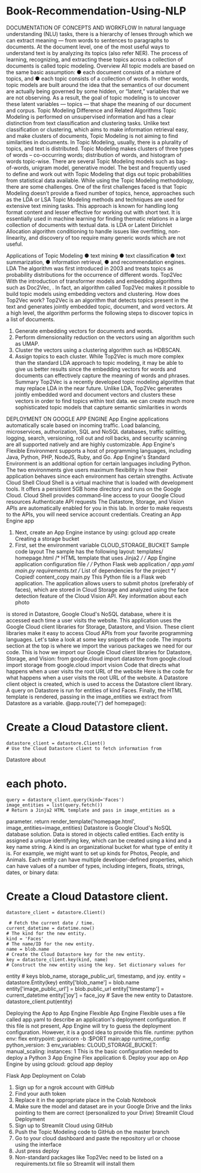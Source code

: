 # Book-Recommendation-Using-NLP

DOCUMENTATION OF CONCEPTS AND WORKFLOW
In natural language understanding (NLU) tasks, there is a hierarchy of lenses through which we can extract meaning — from words to sentences to paragraphs to documents. At the document level, one of the most useful ways to understand text is by analyzing its topics (also refer NER). The process of learning, recognizing, and extracting these topics across a collection of documents is called topic modeling.
Overview
All topic models are based on the same basic assumption:
● each document consists of a mixture of topics, and
● each topic consists of a collection of words.
In other words, topic models are built around the idea that the semantics of our document are actually being governed by some hidden, or “latent,” variables that we are not observing. As a result, the goal of topic modeling is to uncover these latent variables — topics — that shape the meaning of our document and corpus.
Topic Modeling Difference and Related Algorithms
Topic Modeling is performed on unsupervised information and has a clear distinction from text classification and clustering tasks. Unlike text classification or clustering, which aims to make information retrieval easy, and make clusters of documents, Topic Modeling is not aiming to find similarities in documents. In Topic Modeling, usually, there is a plurality of topics, and text is distributed.
Topic Modeling makes clusters of three types of words – co-occurring words; distribution of words, and histogram of words topic-wise. There are several Topic Modeling models such as bag-of-words, unigram model, generative model.
The best and frequently used   to define and work out with Topic Modeling that digs out topic probabilities from statistical
data available. While using the Topic Modeling methodology, there are some challenges. One of the first challenges faced is that Topic Modeling doesn’t provide a fixed number of topics, hence, approaches such as the LDA or LSA
Topic Modeling methods and techniques are used for extensive text mining tasks. This approach is known for handling long format content and lesser effective for working out with short text. It is essentially used in machine learning for finding thematic relations in a large collection of documents with textual data.
 is LDA or Latent Dirichlet Allocation
algorithm
 conditioning to handle issues like overfitting, non-linearity, and discovery of too
require
  many generic words which are not useful.
 
 Applications of Topic Modeling
● text mining
● text classification
● text summarization,
● information retrieval,
● and recommendation engines.
LDA
The algorithm was first introduced in 2003 and treats topics as probability distributions for the occurrence of different words.
Top2Vec
With the introduction of transformer models and embedding algorithms such as Doc2Vec,
. In fact, an algorithm called Top2Vec makes it possible to build topic models using embedding vectors and clustering.
How does Top2Vec work?
Top2Vec is an algorithm that detects topics present in the text and generates jointly embedded topic, document, and word vectors. At a high level, the algorithm performs the following steps to discover topics in a list of documents.
1. Generate embedding vectors for documents and words.
2. Perform dimensionality reduction on the vectors using an
algorithm such as UMAP.
3. Cluster the vectors using a clustering algorithm such as
HDBSCAN.
4. Assign topics to each cluster.
While Top2Vec is much more complex than the standard LDA approach to topic modeling, it may be able to give us better results since the embedding vectors for words and documents can effectively capture the meaning of words and phrases.
Summary
Top2Vec is a recently developed topic modeling algorithm that may replace LDA in the near future. Unlike LDA, Top2Vec generates jointly embedded word and document vectors and clusters these vectors in order to find topics within text data.
we can create much more sophisticated topic models that capture semantic
 similarities in words
   
 DEPLOYMENT ON GOOGLE APP ENGINE
App Engine applications automatically scale based on incoming traffic. Load balancing, microservices, authorization, SQL and NoSQL databases, traffic splitting, logging, search, versioning, roll out and roll backs, and security scanning are all supported natively and are highly customizable.
App Engine's Flexible Environment supports a host of programming languages, including Java, Python, PHP, NodeJS, Ruby, and Go. App Engine's Standard Environment is an additional option for certain languages including Python. The two environments give users maximum flexibility in how their application behaves since each environment has certain strengths.
Activate Cloud Shell
Cloud Shell is a virtual machine that is loaded with development tools. It offers a persistent 5GB home directory and runs on the Google Cloud. Cloud Shell provides command-line access to your Google Cloud resources
Authenticate API requests
The Datastore, Storage, and Vision APIs are automatically enabled for you in this lab. In order to make requests to the APIs, you will need service account credentials.
Creating an App Engine app

 1. Next, create an App Engine instance by using:
gcloud app create
Creating a storage bucket
1. First, set the environment variable CLOUD_STORAGE_BUCKET
Sample code layout
The sample has the following layout:
templates/
  homepage.html
/* HTML template that uses Jinja2 */
/* App Engine application configuration file */
/* Python Flask web application */
app.yaml
main.py
requirements.txt /* List of dependencies for the project */ Copied!
content_copy
main.py
This Python file is a Flask web application. The application allows users to submit photos (preferably of faces), which are stored in Cloud Storage and analyzed using the face detection feature of the Cloud Vision API. Key information about each photo

 is stored in Datastore, Google Cloud's NoSQL database, where it is accessed each time a user visits the website.
This application uses the Google Cloud client libraries for Storage, Datastore, and Vision. These client libraries make it easy to access Cloud APIs from your favorite programming languages.
Let's take a look at some key snippets of the code.
The imports section at the top is where we import the various packages we need for our code. This is how we import our Google Cloud client libraries for Datastore, Storage, and Vision:
from google.cloud import datastore
from google.cloud import storage
from google.cloud import vision
Code that directs what happens when a user visits the root URL of the website
Here is the code for what happens when a user visits the root URL of the website. A Datastore client object is created, which is used to access the Datastore client library. A query on Datastore is run for entities of kind Faces. Finally, the HTML template is rendered, passing in the image_entities we extract from Datastore as a variable.
@app.route('/')
def homepage():

 # Create a Cloud Datastore client.
    datastore_client = datastore.Client()
    # Use the Cloud Datastore client to fetch information from
Datastore about
# each photo.
    query = datastore_client.query(kind='Faces')
    image_entities = list(query.fetch())
    # Return a Jinja2 HTML template and pass in image_entities as a
parameter.
    return render_template('homepage.html',
image_entities=image_entities)
Datastore is Google Cloud's NoSQL database solution. Data is stored in objects called entities. Each entity is assigned a unique identifying key, which can be created using a kind and a key name string. A kind is an organizational bucket for what type of entity it is. For example, we might want to set up kinds for Photos, People, and Animals.
Each entity can have multiple developer-defined properties, which can have values of a number of types, including integers, floats, strings, dates, or binary data:
   # Create a Cloud Datastore client.
    datastore_client = datastore.Client()

     # Fetch the current date / time.
    current_datetime = datetime.now()
    # The kind for the new entity.
    kind = 'Faces'
    # The name/ID for the new entity.
    name = blob.name
    # Create the Cloud Datastore key for the new entity.
    key = datastore_client.key(kind, name)
    # Construct the new entity using the key. Set dictionary values for
entity
    # keys blob_name, storage_public_url, timestamp, and joy.
    entity = datastore.Entity(key)
    entity['blob_name'] = blob.name
    entity['image_public_url'] = blob.public_url
    entity['timestamp'] = current_datetime
    entity['joy'] = face_joy
    # Save the new entity to Datastore.
    datastore_client.put(entity)

 Deploying the App to App Engine Flexible
App Engine Flexible uses a file called app.yaml to describe an application's deployment configuration. If this file is not present, App Engine will try to guess the deployment configuration. However, it is a good idea to provide this file.
 runtime: python
 env: flex
 entrypoint: gunicorn -b :$PORT main:app
 runtime_config:
 python_version: 3
 env_variables:
 CLOUD_STORAGE_BUCKET:
 manual_scaling:
 instances: 1
This is the basic configuration needed to deploy a Python 3 App Engine Flex application
6. Deploy your app on App Engine by using gcloud: gcloud app deploy

Flask App Deployment on Colab
1. Sign up for a ngrok account with GitHub
2. Find your auth token
3. Replace it in the appropriate place in the Colab Notebook
4. Make sure the model and dataset are in your Google Drive and the links
pointing to them are correct (personalized to your Drive)
Streamlit Cloud Deployment
1. Sign up to Streamlit Cloud using GitHub
2. Push the Topic Modeling code to GitHub on the master branch
3. Go to your cloud dashboard and paste the repository url or choose using the
interface
4. Just press deploy
5. Non-standard packages like Top2Vec need to be listed on a requirements.txt file so
Streamlit will install them
